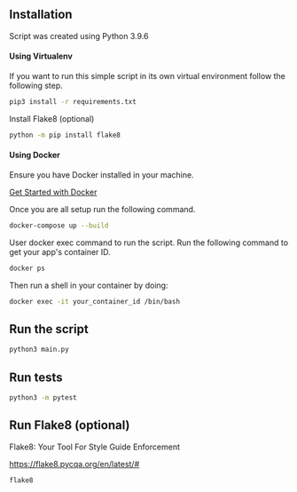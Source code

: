 Installation
------------
Script was created using Python 3.9.6

#### Using Virtualenv
If you want to run this simple script in its own virtual environment follow the following step.

```bash
pip3 install -r requirements.txt
```

Install Flake8 (optional)
```bash
python -m pip install flake8
```

#### Using Docker
Ensure you have Docker installed in your machine.

[Get Started with Docker](https://www.docker.com/get-started/)

Once you are all setup run the following command.

```bash
docker-compose up --build
```

User docker exec command to run the script. Run the following command to get your app's container ID.

```bash
docker ps
```

Then run a shell in your container by doing:
```bash
docker exec -it your_container_id /bin/bash
```

Run the script
--------------

```bash
python3 main.py
```


Run tests
---------

```bash
python3 -m pytest
```


Run Flake8 (optional)
---------------------

Flake8: Your Tool For Style Guide Enforcement

https://flake8.pycqa.org/en/latest/#

```bash
flake8
```

